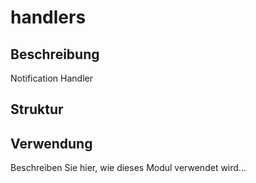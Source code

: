 ﻿# handlers

## Beschreibung
Notification Handler

## Struktur


## Verwendung
Beschreiben Sie hier, wie dieses Modul verwendet wird...
